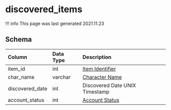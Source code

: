 # discovered_items

!!! info
	This page was last generated 2021.11.23

## Schema

| Column | Data Type | Description |
| :--- | :--- | :--- |
| item_id | int | [Item Identifier](../../schema/items/items.md) |
| char_name | varchar | [Character Name](../../schema/characters/character_data.md) |
| discovered_date | int | Discovered Date UNIX Timestamp |
| account_status | int | [Account Status](../../../../server/player/status-levels) |

